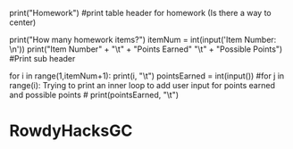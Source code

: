print("Homework") #print table header for homework (Is there a way to center)

print("How many homework items?")
itemNum  = int(input('Item Number: \n'))
print("Item Number" + "\t" + "Points Earned" "\t" + "Possible Points") #Print sub header

for i in range(1,itemNum+1):
    print(i, "\t")
    pointsEarned = int(input())
   #for j in range(i): Trying to print an inner loop to add user input for points earned and possible points
       # print(pointsEarned, "\t")

# RowdyHacksGC
